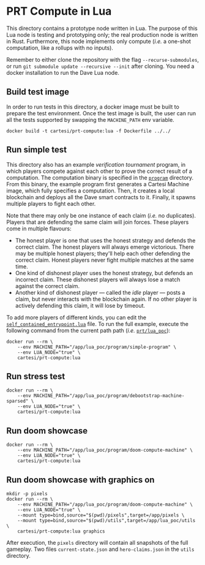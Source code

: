 # PRT Compute in Lua

This directory contains a prototype node written in Lua.
The purpose of this Lua node is testing and prototyping only; the real production node is written in Rust.
Furthermore, this node implements only compute (_i.e._ a one-shot computation, like a rollups with no inputs).

Remember to either clone the repository with the flag `--recurse-submodules`, or run `git submodule update --recursive --init` after cloning.
You need a docker installation to run the Dave Lua node.

## Build test image

In order to run tests in this directory, a docker image must be built to prepare the test environment. Once the test image is built, the user can run all the tests supported by swapping the `MACHINE_PATH` env variable.

```
docker build -t cartesi/prt-compute:lua -f Dockerfile ../../
```

## Run simple test

This directory also has an example _verification tournament_ program, in which players compete against each other to prove the correct result of a computation.
The computation binary is specified in the [`program`](program) directory.
From this binary, the example program first generates a Cartesi Machine image, which fully specifies a computation.
Then, it creates a local blockchain and deploys all the Dave smart contracts to it.
Finally, it spawns multiple players to fight each other.

Note that there may only be one instance of each claim (_i.e._ no duplicates).
Players that are defending the same claim will join forces.
These players come in multiple flavours:

-   The honest player is one that uses the honest strategy and defends the correct claim.
    The honest players will always emerge victorious.
    There may be multiple honest players; they'll help each other defending the correct claim.
    Honest players never fight multiple matches at the same time.
-   One kind of dishonest player uses the honest strategy, but defends an incorrect claim.
    These dishonest players will always lose a match against the correct claim.
-   Another kind of dishonest player — called the _idle_ player — posts a claim, but never interacts with the blockchain again.
    If no other player is actively defending this claim, it will lose by timeout.

To add more players of different kinds, you can edit the [`self_contained_entrypoint.lua`](self_contained_entrypoint.lua) file.
To run the full example, execute the following command from the current path path (_i.e._ [`prt/lua_poc`](.)):

```
docker run --rm \
    --env MACHINE_PATH="/app/lua_poc/program/simple-program" \
    --env LUA_NODE="true" \
    cartesi/prt-compute:lua
```

## Run stress test

```
docker run --rm \
    --env MACHINE_PATH="/app/lua_poc/program/debootstrap-machine-sparsed" \
    --env LUA_NODE="true" \
    cartesi/prt-compute:lua
```

## Run doom showcase

```
docker run --rm \
    --env MACHINE_PATH="/app/lua_poc/program/doom-compute-machine" \
    --env LUA_NODE="true" \
    cartesi/prt-compute:lua
```

## Run doom showcase with graphics on

```
mkdir -p pixels
docker run --rm \
    --env MACHINE_PATH="/app/lua_poc/program/doom-compute-machine" \
    --env LUA_NODE="true" \
    --mount type=bind,source="$(pwd)/pixels",target=/app/pixels \
    --mount type=bind,source="$(pwd)/utils",target=/app/lua_poc/utils \
    cartesi/prt-compute:lua graphics
```

After execution, the `pixels` directory will contain all snapshots of the full gameplay. Two files `current-state.json` and `hero-claims.json` in the `utils` directory.
